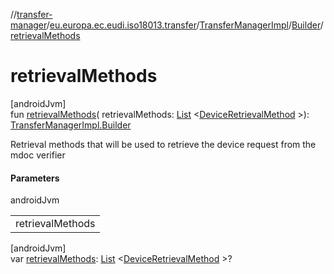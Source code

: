 //[transfer-manager](../../../../index.md)/[eu.europa.ec.eudi.iso18013.transfer](../../index.md)/[TransferManagerImpl](../index.md)/[Builder](index.md)/[retrievalMethods](retrieval-methods.md)

# retrievalMethods

[androidJvm]\
fun [retrievalMethods](retrieval-methods.md)(
retrievalMethods: [List](https://kotlinlang.org/api/latest/jvm/stdlib/kotlin.collections/-list/index.html)
&lt;[DeviceRetrievalMethod](../../../eu.europa.ec.eudi.iso18013.transfer.engagement/-device-retrieval-method/index.md)
&gt;): [TransferManagerImpl.Builder](index.md)

Retrieval methods that will be used to retrieve the device request from the mdoc verifier

#### Parameters

androidJvm

|                  |
|------------------|
| retrievalMethods |

[androidJvm]\
var [retrievalMethods](retrieval-methods.md): [List](https://kotlinlang.org/api/latest/jvm/stdlib/kotlin.collections/-list/index.html)
&lt;[DeviceRetrievalMethod](../../../eu.europa.ec.eudi.iso18013.transfer.engagement/-device-retrieval-method/index.md)
&gt;?
